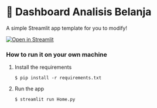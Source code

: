 # 🎈 Dashboard Analisis Belanja

A simple Streamlit app template for you to modify!

[![Open in Streamlit](https://static.streamlit.io/badges/streamlit_badge_black_white.svg)](https://dashanggaran.streamlit.app/)

### How to run it on your own machine

1. Install the requirements

   ```
   $ pip install -r requirements.txt
   ```

2. Run the app

   ```
   $ streamlit run Home.py
   ```
